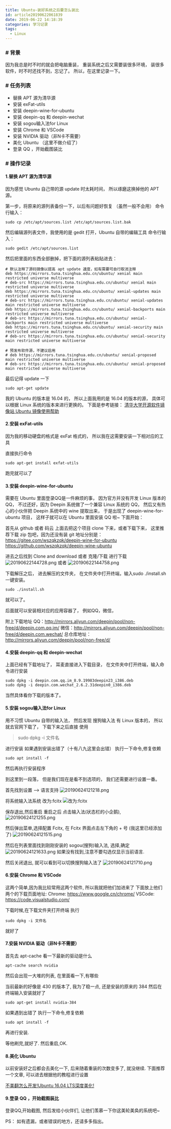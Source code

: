 ```yaml
---
title: Ubuntu-装好系统之后要怎么装比
id: article20190622061839
date: 2019-06-22 14:18:39
categories: 学习记录
tags:
  - Linux
---
```


### # 背景
因为我总是时不时的就会把电脑重装，
重装系统之后又需要装很多环境，
装很多软件，时不时还找不到，忘记了。
所以，在这里记录一下。

<!--more-->

### # 任务列表
  - 替换 APT 源为清华源
  - 安装 exFat-utils
  - 安装 deepin-wine-for-ubuntu
  - 安装 deepin-qq 和 deepin-wechat
  - 安装 sogou输入法for Linux
  - 安装 Chrome 和 VSCode
  - 安装 NVIDIA 驱动（非N卡不需要）
  - 美化 Ubuntu （这里不做介绍了）
  - 登录 QQ ，开始截图装比

### # 操作记录

#### 1.替换 APT 源为清华源
因为感觉 Ubuntu 自己带的源 update 时太耗时间，
所以琢磨这换掉他的 APT 源。

第一步，将原来的源列表备份一下，以后有问题好恢复
（虽然一般不会用）
命令行输入：
``` shell
sudo cp /etc/apt/sources.list /etc/apt/sources.list.bak
```

然后编辑源列表文件，我使用的是 gedit 打开，Ubuntu 自带的编辑工具
命令行输入：
``` shell
sudo gedit /etc/apt/sources.list
```

然后把里面的东西全部删掉，把下面的源列表粘贴进去：
``` shell
# 默认注释了源码镜像以提高 apt update 速度，如有需要可自行取消注释
deb https://mirrors.tuna.tsinghua.edu.cn/ubuntu/ xenial main restricted universe multiverse
# deb-src https://mirrors.tuna.tsinghua.edu.cn/ubuntu/ xenial main restricted universe multiverse
deb https://mirrors.tuna.tsinghua.edu.cn/ubuntu/ xenial-updates main restricted universe multiverse
# deb-src https://mirrors.tuna.tsinghua.edu.cn/ubuntu/ xenial-updates main restricted universe multiverse
deb https://mirrors.tuna.tsinghua.edu.cn/ubuntu/ xenial-backports main restricted universe multiverse
# deb-src https://mirrors.tuna.tsinghua.edu.cn/ubuntu/ xenial-backports main restricted universe multiverse
deb https://mirrors.tuna.tsinghua.edu.cn/ubuntu/ xenial-security main restricted universe multiverse
# deb-src https://mirrors.tuna.tsinghua.edu.cn/ubuntu/ xenial-security main restricted universe multiverse

# 预发布软件源，不建议启用
# deb https://mirrors.tuna.tsinghua.edu.cn/ubuntu/ xenial-proposed main restricted universe multiverse
# deb-src https://mirrors.tuna.tsinghua.edu.cn/ubuntu/ xenial-proposed main restricted universe multiverse
```

最后记得 update 一下
``` shell
sudo apt-get update
```


我的 Ubuntu 的版本是 16.04 的，
所以上面我用的是 16.04 的版本的源，
具体可以根据 Linux 系统的版本来进行更换的。
下面是参考链接：
[清华大学开源软件镜像站 Ubuntu 镜像使用帮助](https://mirrors.tuna.tsinghua.edu.cn/help/ubuntu/)


#### 2.安装 exFat-utils
因为我的移动硬盘的格式是 exFat 格式的，
所以我在这需要安装一下相对应的工具

直接执行命令 
``` shell
sudo apt-get install exfat-utils
```
跑完就可以了

#### 3.安装 deepin-wine-for-ubuntu
需要在 Ubuntu 里面登录QQ是一件麻烦的事，
因为官方并没有开发 Linux 版本的QQ，
不过还好，因为 Deepin 系统做了一个兼容 Linux 系统的 QQ，
然后又有热心的小伙伴把 Deepin 系统中的 wine 提取出来，
于是出现了 deepin-wine-for-ubuntu 项目，
这样子就可以在 Ubuntu 里面安装 QQ 啦~
下面开始：

首先从 github 或者 码云 上面去把这个项目 clone 下来，或者下载下来，
这里推荐下载 zip 包吧，因为还没有装 git
地址分别是：
https://gitee.com/wszqkzqk/deepin-wine-for-ubuntu
https://github.com/wszqkzqk/deepin-wine-ubuntu

进去之后找到 Clone and download 或者 克隆/下载
进行下载
![20190622144728.png](https://i.loli.net/2019/06/22/5d0dcf01eb23756592.png)
或者
![20190622144758.png](https://i.loli.net/2019/06/22/5d0dcf204757d67543.png)

下载解压之后，
进去解压的文件夹，
在文件夹中打开终端，输入sudo ./install.sh一键安装。
``` shell
sudo ./install.sh
```
就可以了。

后面就可以安装相对应的应用容器了，
例如QQ，微信，

附上下载地址
QQ：http://mirrors.aliyun.com/deepin/pool/non-free/d/deepin.com.qq.im/
微信：http://mirrors.aliyun.com/deepin/pool/non-free/d/deepin.com.wechat/
总仓库地址：http://mirrors.aliyun.com/deepin/pool/non-free/d/


#### 4.安装 deepin-qq 和 deepin-wechat
上面已经有下载地址了，
耳麦直接进入下载目录，
在文件夹中打开终端，输入命令进行安装
``` shell
sudo dpkg -i deepin.com.qq.im_8.9.19983deepin23_i386.deb
sudo dpkg -i deepin.com.wechat_2.6.2.31deepin0_i386.deb

```
当然具体看你下载的版本了。


#### 5.安装 sogou输入法for Linux
用不习惯 Ubuntu 自带的输入法，
然后发现 搜狗输入法 有 Linux 版本的，
所以就去官网下载了，
下载下来之后直接 使用

> sudo dpkg -i 文件名

进行安装
如果遇到安装出错了（十有八九这里会出错）
执行一下命令,修复依赖
``` shell
sudo apt install -f
```
然后再执行安装程序

到这里到一段落，
但是我们现在是看不到选项的，
我们还需要进行设置一番。

首先找到设置 --> 语言支持
![20190624121218.png](https://i.loli.net/2019/06/24/5d104da37169d67544.png)

将系统输入法系统 改为:fcitx
![改为:fcitx](https://i.loli.net/2019/06/24/5d104e1d28b0e18568.jpg)

保存退出,然后重启
重启之后
点击输入法(状态栏的小企鹅),
![20190624121255.png](https://i.loli.net/2019/06/24/5d104dc7f171220368.png)

然后弹出菜单,选择配置 Fcitx,
在 Fcitx 界面点击左下角的 + 号
(我这里已经添加了)
![20190624121515.png](https://i.loli.net/2019/06/24/5d104e5364c8466402.png)

然后在列表里面找到刚刚安装的
sogou(搜狗)输入法, 选择,确定
![20190624121633.png](https://i.loli.net/2019/06/24/5d104ea19711e99046.png)
如果没有找到,注意不要勾选仅显示当前语言.

然后关闭退出,
就可以看到可以切换搜狗输入法了
![20190624121710.png](https://i.loli.net/2019/06/24/5d104ec68456865630.png)

#### 6.安装 Chrome 和 VSCode
这两个简单,因为我比较常用这两个软件,
所以我就把他们加进来了
下面放上他们两个的下载页面地址:
Chrome: https://www.google.cn/chrome/
VSCode: https://code.visualstudio.com/

下载时候,在下载文件夹打开终端
执行
``` shell
sudo dpkg -i 文件名
```
就好了


#### 7.安装 NVIDIA 驱动（非N卡不需要）
首先去 apt-cache 看一下最新的驱动是什么

``` shell
apt-cache search nvidia
```

然后会出现一大堆的列表,
在里面看一下,有哪些

当前最新的好像是 430 的版本了,
我为了稳一点,
还是安装的原来的 384
然后在终端输入安装就好了

``` shell
sudo apt-get install nvidia-384
```

如果遇到出错了
执行一下命令,修复依赖
``` shell
sudo apt install -f
```
再进行安装.

等他刷完,就好了.
然后重启,OK.


#### 8.美化 Ubuntu
以前安装好之后都会去美化一下,
后来随着重装的次数变多了,
就没继续.
下面推荐一个文章,
可以进去根据他的教程进行设置

[不美翻怎么开发!Ubuntu 16.04 LTS深度美化!](https://www.jianshu.com/p/4bd2d9b1af41)


#### 9.登录 QQ ，开始截图装比
登录QQ,开始截图,
然后发给小伙伴们,
让他们羡慕一下你这美轮美奂的系统吧~



PS：
如有遗漏，或者错误的地方，还请多多指出。
